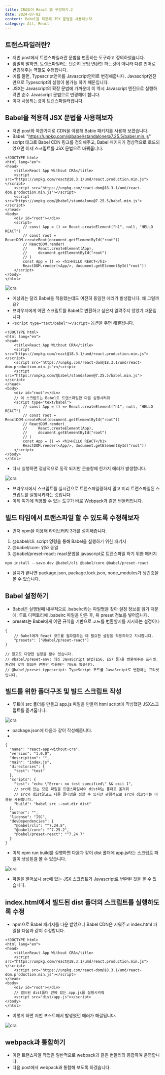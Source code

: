 ```yaml
---
title: CRA없이 React 앱 구성하기.2
date: 2024-07-02
content: Babel을 적용해 JSX 문법을 사용해보자
category: All, React
---
```


## 트랜스파일러란?
- 저번 post에서 트랜스파일러란 문법을 변환하는 도구라고 정의하였습니다.
- 엄밀히 말하면, 트랜스파일러는 단순히 문법 변환만 하는것이 아니라 다른 언어로 변경해주는 역할도 수행합니다.
- 예를 들면, Typescript언어를 Javascript언어로 변경해줍니다. Javascript엔진 만으로 Typescript의 실행이 불가능 하기 때문입니다.
- JSX는 Javascript의 확장 문법에 가까운데 이 역시 Javascript 엔진으로 실행하려면 순수 Javascript 문법으로 변경해야 합니다.
- 이때 사용되는것이 트랜스파일러입니다.

## Babel을 적용해 JSX 문법을 사용해보자
- 저번 post와 마찬가지로 CDN을 이용해 Bable 패키지를 사용해 보겠습니다.
- Babel: "https://unpkg.com/@babel/standalone@7.25.5/babel.min.js"
- script 태그로 Babel CDN 링크를 정의해주고, Babel 패키지가 정상적으로 로드되었으면 이제 스크립트를 JSX 문법으로 바꿔줍니다.

```
<!DOCTYPE html>
<html lang="en">
<head>
    <title>React App Without CRA</title>
    <script src="https://unpkg.com/react@18.3.1/umd/react.production.min.js"></script>
    <script src="https://unpkg.com/react-dom@18.3.1/umd/react-dom.production.min.js"></script>
    <script src="https://unpkg.com/@babel/standalone@7.25.5/babel.min.js"></script>
</head>
<body>
    <div id="root"></div>
    <script>
        // const App = () => React.createElement("h1", null, "HELLO REACT")
        // const root = ReactDOM.createRoot(document.getElementById("root"))
        // ReactDOM.render(
        //     React.createElement(App),
        //     document.getElementById("root")
        // )
        const App = () => <h1>HELLO REACT</h1>
        ReactDOM.render(<App/>, document.getElementById("root"))
    </script>
</body>
</html>
```

![cra](/CRA6.png)

- 예상과는 달리 Babel을 적용했는데도 여전히 동일한 에러가 발생합니다. 왜 그럴까요?
- 브라우저에게 어떤 스크립트를 Babel로 변환하고 싶은지 알려주지 않았기 때문입니다.
- `<script type="text/babel"></script>` 옵션을 주면 해결됩니다.

```
<!DOCTYPE html>
<html lang="en">
<head>
    <title>React App Without CRA</title>
    <script src="https://unpkg.com/react@18.3.1/umd/react.production.min.js"></script>
    <script src="https://unpkg.com/react-dom@18.3.1/umd/react-dom.production.min.js"></script>
    <script src="https://unpkg.com/@babel/standalone@7.25.5/babel.min.js"></script>
</head>
<body>
    <div id="root"></div>
    // 이 스크립트는 Babel로 트랜스파일한 다음 실행시켜줘
    <script type="text/babel">
        // const App = () => React.createElement("h1", null, "HELLO REACT")
        // const root = ReactDOM.createRoot(document.getElementById("root"))
        // ReactDOM.render(
        //     React.createElement(App),
        //     document.getElementById("root")
        // )
        const App = () => <h1>HELLO REACT</h1>
        ReactDOM.render(<App/>, document.getElementById("root"))
    </script>
</body>
</html> 
```

- 다시 실행하면 정상적으로 동작 되지만 콘솔창에 한가지 에러가 발생합니다.

![cra](/CRA7.png)

- 브라우저에서 스크립트를 실시간으로 트랜스파일링하지 말고 미리 트랜스파일된 스크립트를 실행시키라는 것입니다.
- 이제 여기에 적용할 수 있는 도구가 바로 Webpack과 같은 번들러입니다.

## 빌드 타임에서 트랜스파일 할 수 있도록 수정해보자
- 먼저 npm을 이용해 라이브러리 3개를 설치해줍니다.
1. @babel/cli: script 명령을 통해 Babel을 실행하기 위한 패키지
2. @babel/core: 위와 동일
3. @babel/preset-react: react문법을 javascript로 트랜스파일 하기 위한 패키지

```
npm install --save-dev @babel/cli @babel/core @babel/preset-react 
```

- 설치가 끝나면 package.json, package.lock.json, node_modules가 생긴것을 볼 수 있습니다.

## Babel 설정하기
- Babel은 실행될때 내부적으로 .babelrc라는 파일명을 찾아 설정 정보를 읽기 때문에, 루트 디렉토리에 .babelrc 파일을 만든 후, 위 preset 정보를 넣어줍니다.
- presets는 Babel에게 어떤 규칙을 기반으로 코드를 변환할지를 지시하는 설정이다
```
{
    // Babel에게 React 코드를 컴파일하는 데 필요한 설정을 적용하라고 지시합니다.
    "presets": ["@babel/preset-react"]
}

// 말고도 다양한 설정을 할수 있습니다.
// @babel/preset-env: 최신 JavaScript 문법(ES6, ES7 등)을 변환해주는 프리셋. 환경에 맞게 필요한 변환만 적용하는 기능도 있습니다.
// @babel/preset-typescript: TypeScript 코드를 JavaScript로 변환하는 프리셋입니다.
```

## 빌드를 위한 폴더구조 및 빌드 스크립트 작성
- 루트에 src 폴더를 만들고 app.js 파일을 만들어 html script에 작성했던 JSX스크립트를 옮겨줍니다.

![cra](/CRA8.png)

- package.json에 다음과 같이 작성해줍니다.
- 
```
{
  "name": "react-app-without-cra",
  "version": "1.0.0",
  "description": "",
  "main": "index.js",
  "directories": {
    "test": "test"
  },
  "scripts": {
    "test": "echo \"Error: no test specified\" && exit 1",
    // src에 있는 모든 파일을 트랜스파일하여 dist라는 폴더로 옮겨줘
    // src와 dist말고도 다른 폴더명을 정할 수 있지만 관행적으로 src와 dist라는 이름을 사용합니다.
    "build": "babel src --out-dir dist"
  },
  "author": "",
  "license": "ISC",
  "devDependencies": {
    "@babel/cli": "^7.24.8",
    "@babel/core": "^7.25.2",
    "@babel/preset-react": "^7.24.7"
  }
}
```

- 이제 npm run build를 실행하면 다음과 같이 dist 폴더에 app.js라는 스크립트 파일이 생성된걸 볼 수 있습니다.

![cra](/CRA9.png)

- 파일을 열어보니 src에 있는 JSX 스크립트가 Javascript로 변환된 것을 볼 수 있습니다.

## index.html에서 빌드된 dist 폴더의 스크립트를 실행하도록 수정
- npm으로 Babel 패키지를 다운 받았으니 Babel CDN은 지워주고 index.html 파일을 다음과 같이 수정합니다.

```
<!DOCTYPE html>
<html lang="en">
<head>
    <title>React App Without CRA</title>
    <script src="https://unpkg.com/react@18.3.1/umd/react.production.min.js"></script>
    <script src="https://unpkg.com/react-dom@18.3.1/umd/react-dom.production.min.js"></script>
</head>
<body>
    <div id="root"></div>
    // 빌드된 dist폴더 안에 있는 app.js를 실행시켜줘
    <script src="dist/app.js"></script>
</body>
</html>
```
- 이렇게 하면 저번 포스트에서 발생했던 에러가 해결됩니다.

![cra](/CRA10.png)

## webpack과 통합하기
- 이런 트랜스파일 작업은 일반적으로 webpack과 같은 번들러와 통합하여 운영합니다.
- 다음 post에서 webpack과 통합해 보도록 하겠습니다.
